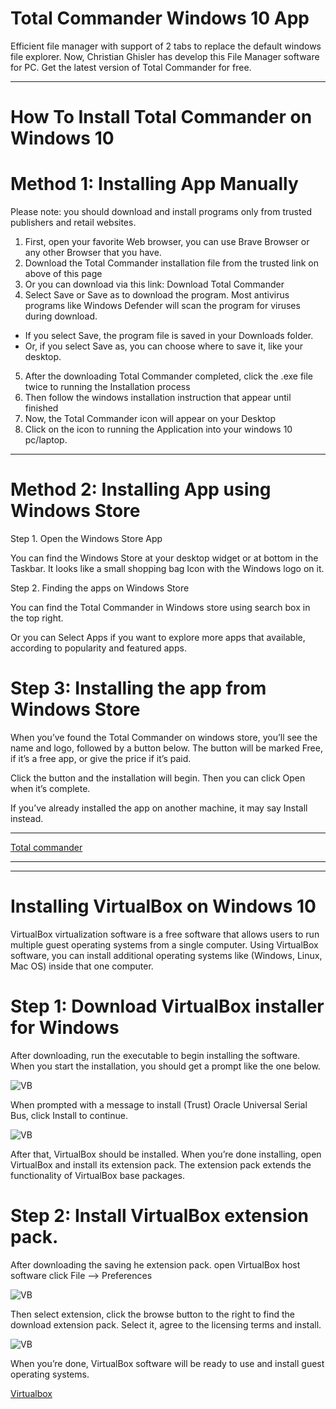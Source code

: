# Total Commander Windows 10 App 
Efficient file manager with support of 2 tabs to replace the default windows file explorer. Now, Christian Ghisler has develop this File Manager software for PC. Get the latest version of Total Commander for free.

---
# How To Install Total Commander on Windows 10
# Method 1: Installing App Manually
Please note: you should download and install programs only from trusted publishers and retail websites.

  1. First, open your favorite Web browser, you can use Brave Browser or any other Browser that you have. 
  2. Download the Total Commander installation file from the trusted link on above of this page
  3. Or you can download via this link: Download Total Commander
  4. Select Save or Save as to download the program. Most antivirus programs like Windows Defender will scan the program for viruses during download.
  * If you select Save, the program file is saved in your Downloads folder.
  * Or, if you select Save as, you can choose where to save it, like your desktop.
  5. After the downloading Total Commander completed, click the .exe file twice to running the Installation process
  6. Then follow the windows installation instruction that appear until finished
  7. Now, the Total Commander icon will appear on your Desktop
  8. Click on the icon to running the Application into your windows 10 pc/laptop.

---

# Method 2: Installing App using Windows Store
  Step 1. Open the Windows Store App

You can find the Windows Store at your desktop widget or at bottom in the Taskbar. It looks like a small shopping bag Icon with the Windows logo on it.

  Step 2. Finding the apps on Windows Store

You can find the Total Commander in Windows store using search box in the top right.

Or you can Select Apps if you want to explore more apps that available, according to popularity and featured apps.

# Step 3: Installing the app from Windows Store

When you’ve found the Total Commander on windows store, you’ll see the name and logo, followed by a button below. The button will be marked Free, if it’s a free app, or give the price if it’s paid.

Click the button and the installation will begin. Then you can click Open when it’s complete.

If you’ve already installed the app on another machine, it may say Install instead.

---
[Total commander](https://windows-1.com/total-commander-for-pc/)

---
---
# Installing VirtualBox on Windows 10
VirtualBox virtualization software is a free software that allows users to run multiple guest operating systems from a single computer. Using VirtualBox software, you can install additional operating systems like (Windows, Linux, Mac OS) inside that one computer.
# Step 1: Download VirtualBox installer for Windows
After downloading, run the executable to begin installing the software. When you start the installation, you should get a prompt like the one below.

![VB](https://websiteforstudents.com/wp-content/uploads/2016/08/xvirtualbox_windows_installation.png.pagespeed.ic.KLn9rFsoEV.webp)

When prompted with a message to install (Trust) Oracle Universal Serial Bus, click Install to continue.

![VB](https://websiteforstudents.com/wp-content/uploads/2016/08/xvirtualbox-windows-trusted-app.png.pagespeed.ic.YNimSrBCx8.webp)

After that, VirtualBox should be installed. When you’re done installing, open VirtualBox and install its extension pack.
The extension pack extends the functionality of VirtualBox base packages. 

# Step 2: Install VirtualBox extension pack.
After downloading the saving he extension pack. open VirtualBox host software click File –> Preferences

![VB](https://websiteforstudents.com/wp-content/uploads/2016/08/xvirtualbox-extension-pack-install.png.pagespeed.ic.s-Dixp3M-y.webp)

Then select extension, click the browse button to the right to find the download extension pack. Select it, agree to the licensing terms and install.

![VB](https://websiteforstudents.com/wp-content/uploads/2016/08/xvirtualbox-extension-pack-update.png.pagespeed.ic.Ek21dhF_PM.webp)

When you’re done, VirtualBox software will be ready to use and install guest operating systems.

[Virtualbox](https://websiteforstudents.com/installing-virtualbox-windows-10/)
